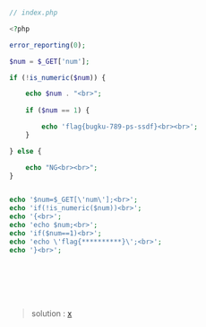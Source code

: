 ```php

// index.php

<?php

error_reporting(0);

$num = $_GET['num'];

if (!is_numeric($num)) {

	echo $num . "<br>";
	
	if ($num == 1) {

		echo 'flag{bugku-789-ps-ssdf}<br><br>';
	}

} else {

	echo "NG<br><br>";
}


echo '$num=$_GET[\'num\'];<br>';
echo 'if(!is_numeric($num))<br>';
echo '{<br>';
echo 'echo $num;<br>';
echo 'if($num==1)<br>';
echo 'echo \'flag{**********}\';<br>';
echo '}<br>';
```

<br>
<br>
<br>
<br>

> solution : [x](https://github.com/evilH2O2/CTF/blob/master/Web_CTF/topic_2/x.md)
